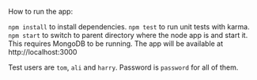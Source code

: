 How to run the app:

`npm install` to install dependencies.
`npm test` to run unit tests with karma.
`npm start` to switch to parent directory where the node app is and start it. This requires MongoDB to be running.
The app will be available at http://localhost:3000

Test users are `tom`, `ali` and `harry`.
Password is `password` for all of them.
